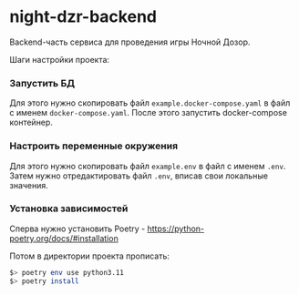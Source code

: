 # night-dzr-backend

Backend-часть сервиса для проведения игры Ночной Дозор.

Шаги настройки проекта:
### Запустить БД
Для этого нужно скопировать файл `example.docker-compose.yaml` в файл с именем `docker-compose.yaml`.
После этого запустить docker-compose контейнер.

### Настроить переменные окружения
Для этого нужно скопировать файл `example.env` в файл с именем `.env`.
Затем нужно отредактировать файл `.env`, вписав свои локальные значения.

### Установка зависимостей
Сперва нужно установить Poetry - https://python-poetry.org/docs/#installation

Потом в директории проекта прописать:
```sh
$> poetry env use python3.11
$> poetry install
```
